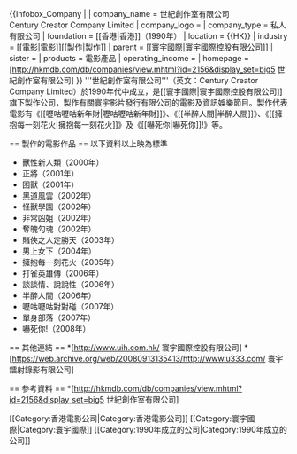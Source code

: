 {{Infobox_Company |
| company_name = 世紀創作室有限公司<br/>Century Creator Company Limited
| company_logo = 
| company_type = 私人有限公司
| foundation =  [[香港|香港]]（1990年）
| location = {{HK}}
| industry = [[電影|電影]][[製作|製作]]
| parent = [[寰宇國際|寰宇國際控股有限公司]]
| sister = 
| products = 電影產品
| operating_income = 
| homepage = [http://hkmdb.com/db/companies/view.mhtml?id=2156&display_set=big5 世紀創作室有限公司]
}}
'''世紀創作室有限公司'''（英文：Century Creator Company Limited）於1990年代中成立，是[[寰宇國際|寰宇國際控股有限公司]]旗下製作公司，製作有關寰宇影片發行有限公司的電影及資訊娛樂節目。製作代表電影有《[[嚦咕嚦咕新年財|嚦咕嚦咕新年財]]》、《[[半醉人間|半醉人間]]》、《[[擁抱每一刻花火|擁抱每一刻花火]]》及《[[嚇死你|嚇死你]]!》等。

== 製作的電影作品 ==
以下資料以上映為標準
* 獸性新人類（2000年）
* 正將（2001年）
* 困獸（2001年）
* 黑道風雲（2002年）
* 怪獸學園（2002年）
* 非常凶姐（2002年）
* 奪魄勾魂（2002年）
* 賭俠之人定勝天（2003年）
* 男上女下（2004年）
* 擁抱每一刻花火（2005年）
* 打雀英雄傳（2006年）
* 談談情、說說性（2006年）
* 半醉人間（2006年）
* 嚦咕嚦咕對對碰（2007年）
* 單身部落（2007年）
* 嚇死你!（2008年）

== 其他連結 ==
*[http://www.uih.com.hk/ 寰宇國際控股有限公司]
*[https://web.archive.org/web/20080913135413/http://www.u333.com/ 寰宇鐳射錄影有限公司]

== 參考資料 ==
*[http://hkmdb.com/db/companies/view.mhtml?id=2156&display_set=big5 世紀創作室有限公司]

[[Category:香港電影公司|Category:香港電影公司]]
[[Category:寰宇國際|Category:寰宇國際]]
[[Category:1990年成立的公司|Category:1990年成立的公司]]